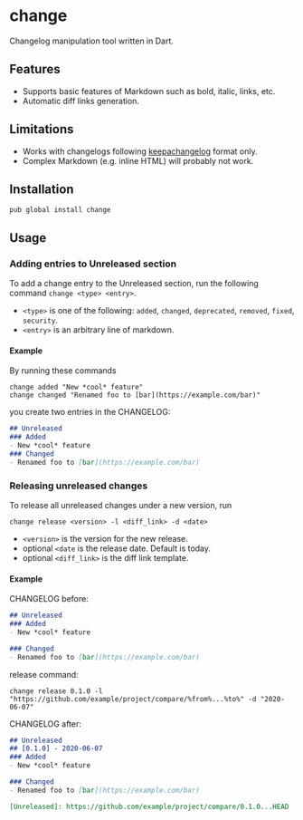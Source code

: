 # change
Changelog manipulation tool written in Dart. 

## Features
- Supports basic features of Markdown such as bold, italic, links, etc.
- Automatic diff links generation.

## Limitations
- Works with changelogs following [keepachangelog](https://keepachangelog.com/en/1.0.0/) format only.
- Complex Markdown (e.g. inline HTML) will probably not work.

## Installation
```
pub global install change
```

## Usage
### Adding entries to Unreleased section
To add a change entry to the Unreleased section, run the following command `change <type> <entry>`.
- `<type>` is one of the following: `added`, `changed`, `deprecated`, `removed`, `fixed`, `security`.
- `<entry>` is an arbitrary line of markdown.

#### Example

By running these commands
```
change added "New *cool* feature"
change changed "Renamed foo to [bar](https://example.com/bar)"
```
you create two entries in the CHANGELOG:
```markdown
## Unreleased
### Added
- New *cool* feature
### Changed
- Renamed foo to [bar](https://example.com/bar)
```

### Releasing unreleased changes
To release all unreleased changes under a new version, run
```
change release <version> -l <diff_link> -d <date>
```
- `<version>` is the version for the new release.
- optional `<date` is the release date. Default is today.
- optional `<diff_link>` is the diff link template.

#### Example
CHANGELOG before:
```markdown
## Unreleased
### Added
- New *cool* feature

### Changed
- Renamed foo to [bar](https://example.com/bar)
```

release command:
```
change release 0.1.0 -l "https://github.com/example/project/compare/%from%...%to%" -d "2020-06-07"
```

CHANGELOG after:
```markdown
## Unreleased
## [0.1.0] - 2020-06-07
### Added
- New *cool* feature

### Changed
- Renamed foo to [bar](https://example.com/bar)

[Unreleased]: https://github.com/example/project/compare/0.1.0...HEAD
```
